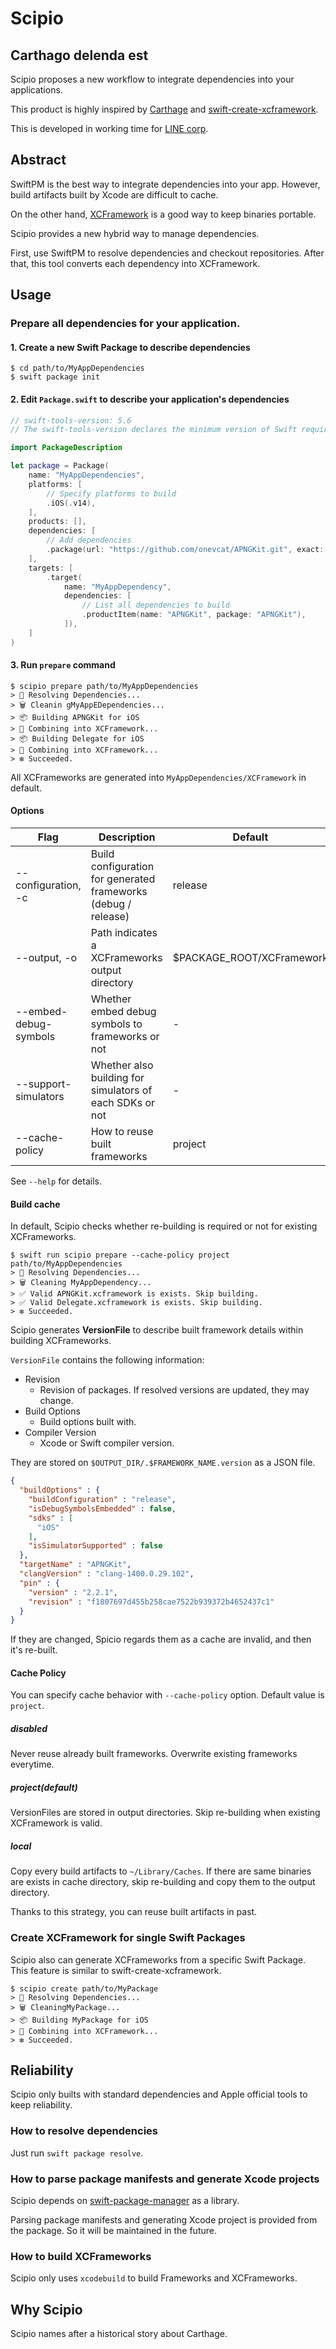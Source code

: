 # Scipio

## Carthago delenda est

Scipio proposes a new workflow to integrate dependencies into your applications.

This product is highly inspired by [Carthage](https://github.com/Carthage/Carthage) and [swift-create-xcframework](https://github.com/unsignedapps/swift-create-xcframework).

This is developed in working time for [LINE corp](https://github.com/LINE).

## Abstract

SwiftPM is the best way to integrate dependencies into your app. 
However, build artifacts built by Xcode are difficult to cache.

On the other hand, [XCFramework](https://developer.apple.com/videos/play/wwdc2019/416/) is a good way to keep binaries portable.

Scipio provides a new hybrid way to manage dependencies.

First, use SwiftPM to resolve dependencies and checkout repositories. After that, this tool converts each dependency into XCFramework.

## Usage

### Prepare all dependencies for your application.

#### 1. Create a new Swift Package to describe dependencies

```
$ cd path/to/MyAppDependencies
$ swift package init
```

#### 2. Edit `Package.swift` to describe your application's dependencies

```swift
// swift-tools-version: 5.6
// The swift-tools-version declares the minimum version of Swift required to build this package.

import PackageDescription

let package = Package(
    name: "MyAppDependencies",
    platforms: [
        // Specify platforms to build
        .iOS(.v14),
    ],
    products: [],
    dependencies: [
        // Add dependencies
        .package(url: "https://github.com/onevcat/APNGKit.git", exact: "2.2.1"),
    ],
    targets: [
        .target(
            name: "MyAppDependency",
            dependencies: [
                // List all dependencies to build
                .productItem(name: "APNGKit", package: "APNGKit"),
            ]),
    ]
)

```

#### 3. Run `prepare` command

```
$ scipio prepare path/to/MyAppDependencies
> 🔁 Resolving Dependencies...
> 🗑️ Cleanin gMyAppEDependencies...
> 📦 Building APNGKit for iOS
> 🚀 Combining into XCFramework...
> 📦 Building Delegate for iOS
> 🚀 Combining into XCFramework...
> ❇️ Succeeded.
```

All XCFrameworks are generated into `MyAppDependencies/XCFramework` in default.

#### Options

|Flag|Description|Default|
|---------|------------|-----------|
|-\-configuration, -c|Build configuration for generated frameworks (debug / release)|release|
|-\-output, -o|Path indicates a XCFrameworks output directory|$PACKAGE_ROOT/XCFramework|
|-\-embed-debug-symbols|Whether embed debug symbols to frameworks or not|-|
|-\-support-simulators|Whether also building for simulators of each SDKs or not|-|
|-\-cache-policy|How to reuse built frameworks|project|


See `--help` for details.

#### Build cache

In default, Scipio checks whether re-building is required or not for existing XCFrameworks.

```
$ swift run scipio prepare --cache-policy project path/to/MyAppDependencies
> 🔁 Resolving Dependencies...
> 🗑️ Cleaning MyAppDependency...
> ✅ Valid APNGKit.xcframework is exists. Skip building.
> ✅ Valid Delegate.xcframework is exists. Skip building.
> ❇️ Succeeded.
```

Scipio generates **VersionFile** to describe built framework details within building XCFrameworks.

`VersionFile` contains the following information:

- Revision
    - Revision of packages. If resolved versions are updated, they may change.
- Build Options
    - Build options built with.
- Compiler Version
    - Xcode or Swift compiler version.

They are stored on `$OUTPUT_DIR/.$FRAMEWORK_NAME.version` as a JSON file.

```json
{
  "buildOptions" : {
    "buildConfiguration" : "release",
    "isDebugSymbolsEmbedded" : false,
    "sdks" : [
      "iOS"
    ],
    "isSimulatorSupported" : false
  },
  "targetName" : "APNGKit",
  "clangVersion" : "clang-1400.0.29.102",
  "pin" : {
    "version" : "2.2.1",
    "revision" : "f1807697d455b258cae7522b939372b4652437c1"
  }
}
```

If they are changed, Spicio regards them as a cache are invalid, and then it's re-built.

#### Cache Policy

You can specify cache behavior with `--cache-policy` option. Default value is `project`.

##### disabled

Never reuse already built frameworks. Overwrite existing frameworks everytime.

##### project(default)

VersionFiles are stored in output directories. Skip re-building when existing XCFramework is valid.

##### local

Copy every build artifacts to `~/Library/Caches`. If there are same binaries are exists in cache directory, skip re-building and copy them to the output directory.

Thanks to this strategy, you can reuse built artifacts in past.

### Create XCFramework for single Swift Packages

Scipio also can generate XCFrameworks from a specific Swift Package. This feature is similar to swift-create-xcframework.

```
$ scipio create path/to/MyPackage
> 🔁 Resolving Dependencies...
> 🗑️ CleaningMyPackage...
> 📦 Building MyPackage for iOS
> 🚀 Combining into XCFramework...
> ❇️ Succeeded.
```

## Reliability

Scipio only builts with standard dependencies and Apple official tools to keep reliability.

### How to resolve dependencies

Just run `swift package resolve`.

### How to parse package manifests and generate Xcode projects

Scipio depends on [swift-package-manager](https://github.com/apple/swift-package-manager) as a library.

Parsing package manifests and generating Xcode project is provided from the package. So it will be maintained in the future.

### How to build XCFrameworks

Scipio only uses `xcodebuild` to build Frameworks and XCFrameworks.

## Why Scipio

Scipio names after a historical story about Carthage.
